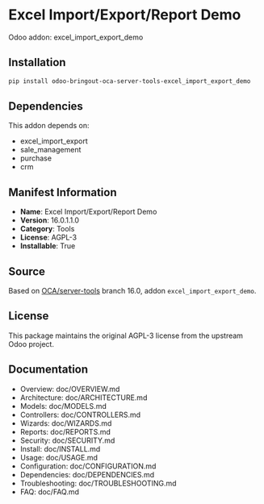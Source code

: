 # Excel Import/Export/Report Demo

Odoo addon: excel_import_export_demo

## Installation

```bash
pip install odoo-bringout-oca-server-tools-excel_import_export_demo
```

## Dependencies

This addon depends on:
- excel_import_export
- sale_management
- purchase
- crm

## Manifest Information

- **Name**: Excel Import/Export/Report Demo
- **Version**: 16.0.1.1.0
- **Category**: Tools
- **License**: AGPL-3
- **Installable**: True

## Source

Based on [OCA/server-tools](https://github.com/OCA/server-tools) branch 16.0, addon `excel_import_export_demo`.

## License

This package maintains the original AGPL-3 license from the upstream Odoo project.

## Documentation

- Overview: doc/OVERVIEW.md
- Architecture: doc/ARCHITECTURE.md
- Models: doc/MODELS.md
- Controllers: doc/CONTROLLERS.md
- Wizards: doc/WIZARDS.md
- Reports: doc/REPORTS.md
- Security: doc/SECURITY.md
- Install: doc/INSTALL.md
- Usage: doc/USAGE.md
- Configuration: doc/CONFIGURATION.md
- Dependencies: doc/DEPENDENCIES.md
- Troubleshooting: doc/TROUBLESHOOTING.md
- FAQ: doc/FAQ.md
